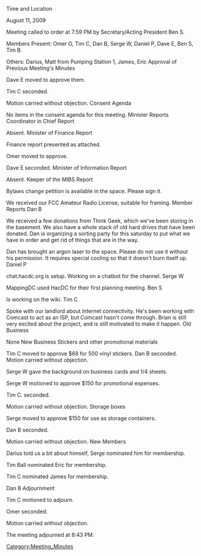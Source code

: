 Time and Location

August 11, 2009

Meeting called to order at 7:59 PM by Secretary/Acting President Ben S.

Members Present: Omer O, Tim C, Dan B, Serge W, Daniel P, Dave E, Ben S,
Tim B.

Others: Darius, Matt from Pumping Station 1, James, Eric Approval of
Previous Meeting's Minutes

Dave E moved to approve them.

Tim C seconded.

Motion carried without objection. Consent Agenda

No items in the consent agenda for this meeting. Minister Reports
Coordinator in Chief Report

Absent. Minister of Finance Report

Finance report presented as attached.

Omer moved to approve.

Dave E seconded. Minister of Information Report

Absent. Keeper of the MIBS Report

Bylaws change petition is available in the space. Please sign it.

We received our FCC Amateur Radio License, suitable for framing. Member
Reports Dan B

We received a few donations from Think Geek, which we've been storing in
the basement. We also have a whole stack of old hard drives that have
been donated. Dan is organizing a sorting party for this saturday to put
what we have in order and get rid of things that are in the way.

Dan has brought an argon laser to the space. Please do not use it
without his permission. It requires special cooling so that it doesn't
burn itself up. Daniel P

chat.hacdc.org is setup. Working on a chatbot for the channel. Serge W

MappingDC used HacDC for their first planning meeting. Ben S

Is working on the wiki. Tim C

Spoke with our landlord about Internet connectivity. He's been working
with Comcast to act as an ISP, but Comcast hasn't come through. Brian is
still very excited about the project, and is still motivated to make it
happen. Old Business

None New Business Stickers and other promotional materials

Tim C moved to approve \$68 for 500 vinyl stickers. Dan B seconded.
Motion carried without objection.

Serge W gave the background on business cards and 1/4 sheets.

Serge W motioned to approve \$150 for promotional expenses.

Tim C. seconded.

Motion carried without objection. Storage boxes

Serge moved to approve \$150 for use as storage containers.

Dan B seconded.

Motion carried without objection. New Members

Darius told us a bit about himself, Serge nominated him for membership.

Tim Ball nominated Eric for membership.

Tim C nominated James for membership.

Dan B Adjournment

Tim C motioned to adjourn.

Omer seconded.

Motion carried without objection.

The meeting adjourned at 8:43 PM.

[Category:Meeting_Minutes](Category:Meeting_Minutes)
